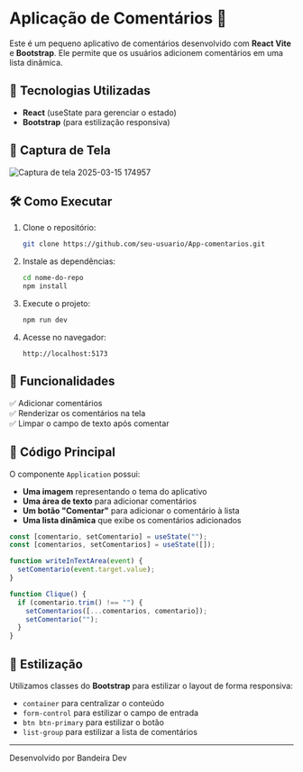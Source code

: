 # Aplicação de Comentários 📢  

Este é um pequeno aplicativo de comentários desenvolvido com **React Vite** e **Bootstrap**. Ele permite que os usuários adicionem comentários em uma lista dinâmica.

## 🚀 Tecnologias Utilizadas  

- **React** (useState para gerenciar o estado)  
- **Bootstrap** (para estilização responsiva)  

## 📸 Captura de Tela  

![Captura de tela 2025-03-15 174957](https://github.com/user-attachments/assets/1be15008-69f6-4c03-9c40-0caefb77c873)


## 🛠️ Como Executar  

1. Clone o repositório:  
   ```bash
   git clone https://github.com/seu-usuario/App-comentarios.git
   ```

2. Instale as dependências:  
   ```bash
   cd nome-do-repo
   npm install
   ```

3. Execute o projeto:  
   ```bash
   npm run dev
   ```

4. Acesse no navegador:  
   ```
   http://localhost:5173
   ```

## 📌 Funcionalidades  

✅ Adicionar comentários  
✅ Renderizar os comentários na tela  
✅ Limpar o campo de texto após comentar  

## 📝 Código Principal  

O componente `Application` possui:  
- **Uma imagem** representando o tema do aplicativo  
- **Uma área de texto** para adicionar comentários  
- **Um botão "Comentar"** para adicionar o comentário à lista  
- **Uma lista dinâmica** que exibe os comentários adicionados  

```jsx
const [comentario, setComentario] = useState("");
const [comentarios, setComentarios] = useState([]);

function writeInTextArea(event) {
  setComentario(event.target.value);
}

function Clique() {
  if (comentario.trim() !== "") {
    setComentarios([...comentarios, comentario]);
    setComentario("");
  }
}
```

## 🎨 Estilização  

Utilizamos classes do **Bootstrap** para estilizar o layout de forma responsiva:  
- `container` para centralizar o conteúdo  
- `form-control` para estilizar o campo de entrada  
- `btn btn-primary` para estilizar o botão  
- `list-group` para estilizar a lista de comentários  

---  
Desenvolvido por Bandeira Dev
